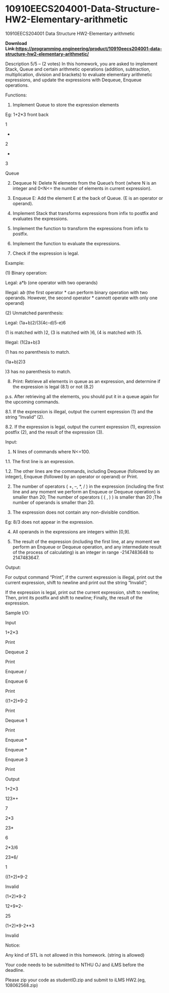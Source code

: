# 10910EECS204001-Data-Structure-HW2-Elementary-arithmetic
10910EECS204001 Data Structure HW2-Elementary arithmetic

**Download Link:https://programming.engineering/product/10910eecs204001-data-structure-hw2-elementary-arithmetic/**

Description
5/5 – (2 votes)
In this homework, you are asked to implement Stack, Queue and certain arithmetic operations (addition, subtraction, multiplication, division and brackets) to evaluate elementary arithmetic expressions, and update the expressions with Dequeue, Enqueue operations.

Functions:

1. Implement Queue to store the expression elements

Eg: 1+2*3 front back

1

+

2

*

3

Queue

2. Dequeue N: Delete N elements from the Queue’s front (where N is an integer and 0<N<= the number of elements in current expression).

3. Enqueue E: Add the element E at the back of Queue. (E is an operator or operand).

4. Implement Stack that transforms expressions from infix to postfix and evaluates the expressions.

5. Implement the function to transform the expressions from infix to postfix.

6. Implement the function to evaluate the expressions.

7. Check if the expression is legal.

Example:

(1) Binary operation:

Legal: a*b (one operator with two operands)

Illegal: a*b* (the first operator * can perform binary operation with two operands. However, the second operator * cannott operate with only one operand)

(2) Unmatched parenthesis:

Legal: (1a+b)2/(3(4c-d)5-e)6

(1 is matched with )2, (3 is matched with )6, (4 is matched with )5.

Illegal: (1(2a+b)3

(1 has no parenthesis to match.

(1a+b)2)3

)3 has no parenthesis to match.

8. Print: Retrieve all elements in queue as an expression, and determine if the expression is legal (8.1) or not (8.2)

p.s. After retrieving all the elements, you should put it in a queue again for the upcoming commands.

8.1. If the expression is illegal, output the current expression (1) and the string “Invalid” (2).

8.2. If the expression is legal, output the current expression (1), expression postfix (2), and the result of the expression (3).

Input:

1. N lines of commands where N<=100.

1.1. The first line is an expression.

1.2. The other lines are the commands, including Dequeue (followed by an integer), Enqueue (followed by an operator or operand) or Print.

2. The number of operators ( +, –, *, / ) in the expression (including the first line and any moment we perform an Enqueue or Dequeue operation) is smaller than 20; The number of operators ( ( , ) ) is smaller than 20 ;The number of operands is smaller than 20.

3. The expression does not contain any non-divisible condition.

Eg: 8/3 does not appear in the expression.

4. All operands in the expressions are integers within [0,9].

5. The result of the expression (including the first line, at any moment we perform an Enqueue or Dequeue operation, and any intermediate result of the process of calculating) is an integer in range -2147483648 to 2147483647.

Output:

For output command “Print”, if the current expression is illegal, print out the current expression, shift to newline and print out the string “Invalid”;

If the expression is legal, print out the current expression, shift to newline; Then, print its postfix and shift to newline; Finally, the result of the expression.

Sample I/O:

Input

1+2*3

Print

Dequeue 2

Print

Enqueue /

Enqueue 6

Print

((1+2)*9-2

Print

Dequeue 1

Print

Enqueue *

Enqueue *

Enqueue 3

Print

Output

1+2*3

123*+

7

2*3

23*

6

2*3/6

23*6/

1

((1+2)*9-2

Invalid

(1+2)*9-2

12+9*2-

25

(1+2)*9-2**3

Invalid

Notice:

Any kind of STL is not allowed in this homework. (string is allowed)

Your code needs to be submitted to NTHU OJ and iLMS before the deadline.

Please zip your code as studentID.zip and submit to iLMS HW2.(eg, 108062568.zip)

